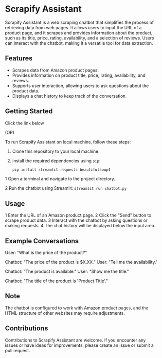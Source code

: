 # Scrapify Assistant

Scrapify Assistant is a web scraping chatbot that simplifies the process of retrieving data from web pages. It allows users to input the URL of a product page, and it scrapes and provides information about the product, such as its title, price, rating, availability, and a selection of reviews. Users can interact with the chatbot, making it a versatile tool for data extraction.

## Features
- Scrapes data from Amazon product pages.
- Provides information on product title, price, rating, availability, and reviews.
- Supports user interaction, allowing users to ask questions about the product data.
- Displays a chat history to keep track of the conversation.

## Getting Started
Click the link below

(OR)

To run Scrapify Assistant on local machine, follow these steps:

1. Clone this repository to your local machine.
2. Install the required dependencies using `pip`:

   ```bash
   pip install streamlit requests beautifulsoup4
1 Open a terminal and navigate to the project directory.

2 Run the chatbot using Streamlit:
```streamlit run chatbot.py```

## Usage
1 Enter the URL of an Amazon product page.
2 Click the "Send" button to scrape product data.
3 Interact with the chatbot by asking questions or making requests.
4 The chat history will be displayed below the input area.

## Example Conversations
User: "What is the price of the product?"

Chatbot: "The price of the product is $X.XX."
User: "Tell me the availability."

Chatbot: "The product is available."
User: "Show me the title."

Chatbot: "The title of the product is 'Product Title'."

## Note
The chatbot is configured to work with Amazon product pages, and the HTML structure of other websites may require adjustments.

## Contributions
Contributions to Scrapify Assistant are welcome. If you encounter any issues or have ideas for improvements, please create an issue or submit a pull request.
